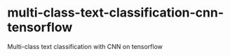 # multi-class-text-classification-cnn-tensorflow
Multi-class text classification with CNN on tensorflow
